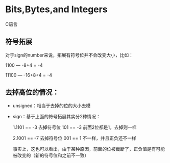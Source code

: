 # Bits,Bytes,and Integers

C语言

## 符号拓展

对于sign的number来说，拓展有符号位并不会改变大小，比如：

1100 — -8+4 = -4

11100 — -16+8+4 = -4

## 去掉高位的情况：

- unsigned：相当于去掉的位的大小去模

- sign：基于上面的符号拓展其实分2种情况：

  1.1101 == -3 去掉符号位 101 == -3 前面2位都是1，去掉则一样

  2.1001 == -7 去掉符号位 001 == 1 不一样，并且正负还不一样

  事实上，这也可以看出，由于某种原因，前面的位被截断了，正负值是有可能被改变的（新的符号位和之前不一致）
